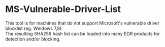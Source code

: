 # MS-Vulnerable-Driver-List
This tool is for machines that do not support Microsoft's vulnerable driver blocklist (eg. Windows 7,8).  
The resulting SHA256 hash list can be loaded into many EDR products for detection and/or blocking.
